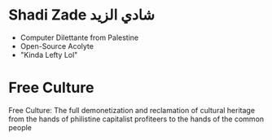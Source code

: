 # Shadi Zade شادي الزيد
- Computer Dilettante from Palestine
- Open-Source Acolyte
- "Kinda Lefty Lol"

# Free Culture
Free Culture: The full demonetization and reclamation of cultural heritage from the hands of philistine capitalist profiteers to the hands of the common people
